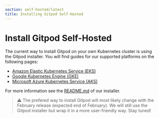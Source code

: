 ```yaml
---
section: self-hosted/latest
title: Installing Gitpod Self-Hosted
---
```


<script context="module">
  export const prerender = true;
</script>

# Install Gitpod Self-Hosted

The current way to install Gitpod on your own Kubernetes cluster is using the Gitpod installer. You will find guides for our supported platforms on the following pages:

- [Amazon Elastic Kubernetes Service (EKS)](./installation/on-amazon-eks)
- [Google Kubernetes Engine (GKE)](./installation/on-gke)
- [Microsoft Azure Kubernetes Service (AKS)](./installation/on-microsoft-aks)

For more information see the [README.md](https://github.com/gitpod-io/gitpod/blob/main/components/installer/README.md) of our installer.

> ⚠️ The prefered way to install Gitpod will most likely change with the February release (expected end of February). We will still use the Gitpod installer but wrap it in a more user-friendly way. Stay tuned!
